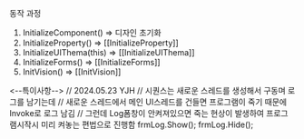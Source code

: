 동작 과정
1. InitializeComponent()
	=> 디자인 초기화
2. InitializeProperty()
	=> [[InitializeProperty]]
3. InitializeUIThema(this)
	=> [[InitializeUIThema]]
4. InitializeForms()
	=> [[InitializeForms]]
5. InitVision()
	=> [[InitVision]]



<--특이사항-->
// 2024.05.23 YJH
// 시퀀스는 새로운 스레드를 생성해서 구동며 로그를 남기는데
// 새로운 스레드에서 메인 UI스레드를 건들면 프로그램이 죽기 때문에 Invoke로 로그 남김
// 그런데 Log폼창이 안켜져있으면 죽는 현상이 발생하여 프로그램시작시 미리 켜놓는 편법으로 진행함 
frmLog.Show();
frmLog.Hide();